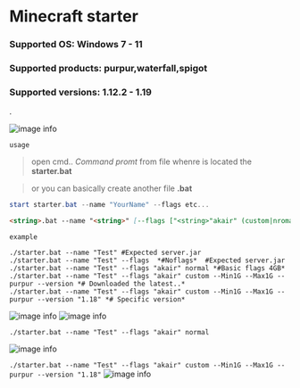 # Minecraft starter
### Supported OS: **Windows 7 - 11**
### Supported products: **purpur,waterfall,spigot**
### Supported versions: **1.12.2 - 1.19**

.

![image info](https://i.ibb.co/rcTSD3x/image.png)

`usage`
> open cmd.. *Command promt* from file whenre is located the **starter.bat**

> or you can basically create another file **.bat**

```powershell
start starter.bat --name "YourName" --flags etc...
```

```md
<string>.bat --name "<string>" [--flags ["<string>"akair" (custom|nromal)] --Min<integer><string>(M|G) --Max<integer><string>(M|G) [(--purpur|--waterfall|--spigot)] [--version [(<version>)]]
```
`example`
```
./starter.bat --name "Test" #Expected server.jar
./starter.bat --name "Test" --flags  *#Noflags*  #Expected server.jar
./starter.bat --name "Test" --flags "akair" normal *#Basic flags 4GB*  
./starter.bat --name "Test" --flags "akair" custom --Min1G --Max1G --purpur --version *# Downloaded the latest..*
./starter.bat --name "Test" --flags "akair" custom --Min1G --Max1G --purpur --version "1.18" *# Specific version*
```
![image info](https://i.ibb.co/kgB30Gk/image.png)
![image info](https://i.ibb.co/zNvC9P2/image.png)


`./starter.bat --name "Test" --flags "akair" normal`
>
![image info](https://i.ibb.co/cbpKBBt/image.png)

`./starter.bat --name "Test" --flags "akair" custom --Min1G --Max1G --purpur --version "1.18"`
![image info](https://i.ibb.co/h9ffBBf/image.png)
